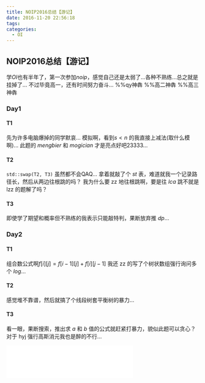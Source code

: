 ```yaml
---
title: NOIP2016总结【游记】
date: 2016-11-20 22:56:18
tags:
categories:
  - OI
---
```

## NOIP2016总结【游记】
学$OI$也有半年了，第一次参加$noip$，感觉自己还是太弱了...各种不熟练...总之就是挂掉了...
不过毕竟高一，还有时间努力奋斗...
%%qy神犇 %%高二神犇 %%高三神犇
<!-- more -->
### Day1
#### T1
先为许多电脑爆掉的同学默哀...
模拟啊，看到$s<n$ 的我直接上减法(取什么模啊)...
此题的 $mengbier$ 和 $mogician$ 才是亮点好吧23333...
#### T2
`std::swap(T2, T3)`
虽然都不会QAQ...
拿着就敲了个 $st$ 表，难道就我一个记录路径长，然后从两边往根跳的吗？
我为什么要 zz 地往根跳啊，要是往 $lca$ 跳不就是 lzz 的题解了吗？
#### T3
即使学了期望和概率但不熟练的我表示只能敲特判，果断放弃推 $dp$...
### Day2
#### T1
组合数公式啊$f[i][j]=f[i - 1][j] + f[i][j - 1]$
我还 zz 的写了个树状数组强行询问多个 $log$...
#### T2
感觉堆不靠谱，然后就搞了个线段树套平衡树的暴力...
#### T3
看一眼，果断搜索，推出求 $a$ 和 $b$ 值的公式就赶紧打暴力，貌似此题可以贪心？
对于 hyj 强行高斯消元我也是醉的不行...

<iframe frameborder="no" border="0" marginwidth="0" marginheight="0" width=330 height=86 src="//music.163.com/outchain/player?type=2&id=837185&auto=1&height=66"></iframe>